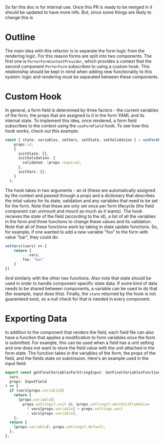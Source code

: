 So far this doc is for internal use. Once this PR is ready to be merged in it should be updated to have more info. But, 
since some things are likely to change this is 

# Outline

The main idea with this refactor is to separate the form logic from the rendering logic.
For this reason forms are split into two components. The first one is `PorterFormContextProvider`,
which provides a context that the second component `PorterForm` subscribes to using a custom hook.
This relationship should be kept in mind when adding new functionality to this system: logic and rendering must be 
separated between these components.

# Custom Hook

In general, a form field is determined by three factors - the current variables of the form, the props that are assigned to it
in the form YAML and its internal state. To implement this idea, once rendered, a form field subscribes to the context using the `useFormField` hook. 
To see how this hook works, check out this example:
```typescript
const { state, variables, setVars, setState, setValidation } = useFormField<FieldState>(
    props.id,
    {
      initState: {},
      initValidation: {
        validated: !props.required,
      },
      initVars: {},
    }
  );
```
The hook takes in two arguments - an id (these are automatically assigned by the context and passed through a prop) and
a dictionary that describes the intial values for its state, validation and any variables that need to be set for the form.
Note that these are only set once per form lifecycle (the field component can unmount and mount as much as it wants).
The hook recieves the state of the field (according to the id), a list of all the variables in the form and three functions to 
change these values and its validation. Note that all of these functions work by taking in state update functions. So, for example,
if one wanted to add a new variable "foo" to the form with value "bar", they could do:
```typescript
setVars((vars) => {
    return {
        ...vars,
        foo: "bar"
    }
})
```
And similarly with the other two functions. Also note that state should be used in order to handle component-specific 
state data. If some kind of data needs to be shared between components, a variable can be used to do that (for example, input does this).
Finally, the `state` returned by the hook is not guaranteed exist, so a null check for that is needed in every component.

# Exporting Data

In addition to the component that renders the field, each field file can also have a function that applies a modification
to form variables once the form is submitted. For example, this can be used when a field has a unit setting and one does
not want to store the field value with the unit attached in the form state. The function takes in the variables of the form, 
the props of the field, and the fields state on submission. Here's an example used in the input field:

```typescript
export const getFinalVariablesForStringInput: GetFinalVariablesFunction = (
  vars,
  props: InputField
) => {
  if (vars[props.variable])
    return {
      [props.variable]:
        props.settings?.unit && !props.settings?.omitUnitFromValue
          ? vars[props.variable] + props.settings.unit
          : vars[props.variable],
    };
  return {
    [props.variable]: props.settings?.default,
  };
};
```